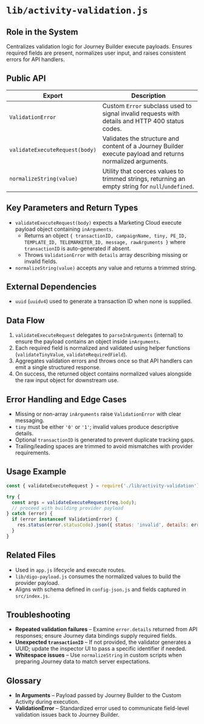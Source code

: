 # `lib/activity-validation.js`

## Role in the System
Centralizes validation logic for Journey Builder execute payloads. Ensures required fields are present, normalizes user input, and raises consistent errors for API handlers.

## Public API

| Export | Description |
| --- | --- |
| `ValidationError` | Custom `Error` subclass used to signal invalid requests with details and HTTP 400 status codes. |
| `validateExecuteRequest(body)` | Validates the structure and content of a Journey Builder execute payload and returns normalized arguments. |
| `normalizeString(value)` | Utility that coerces values to trimmed strings, returning an empty string for `null`/`undefined`. |

## Key Parameters and Return Types

* `validateExecuteRequest(body)` expects a Marketing Cloud execute payload object containing `inArguments`.
  * Returns an object `{ transactionID, campaignName, tiny, PE_ID, TEMPLATE_ID, TELEMARKETER_ID, message, rawArguments }` where `transactionID` is auto-generated if absent.
  * Throws `ValidationError` with `details` array describing missing or invalid fields.
* `normalizeString(value)` accepts any value and returns a trimmed string.

## External Dependencies

* `uuid` (`uuidv4`) used to generate a transaction ID when none is supplied.

## Data Flow

1. `validateExecuteRequest` delegates to `parseInArguments` (internal) to ensure the payload contains an object inside `inArguments`.
2. Each required field is normalized and validated using helper functions (`validateTinyValue`, `validateRequiredField`).
3. Aggregates validation errors and throws once so that API handlers can emit a single structured response.
4. On success, the returned object contains normalized values alongside the raw input object for downstream use.

## Error Handling and Edge Cases

* Missing or non-array `inArguments` raise `ValidationError` with clear messaging.
* `tiny` must be either `'0'` or `'1'`; invalid values produce descriptive details.
* Optional `transactionID` is generated to prevent duplicate tracking gaps.
* Trailing/leading spaces are trimmed to avoid mismatches with provider requirements.

## Usage Example

```js
const { validateExecuteRequest } = require('./lib/activity-validation');

try {
  const args = validateExecuteRequest(req.body);
  // proceed with building provider payload
} catch (error) {
  if (error instanceof ValidationError) {
    res.status(error.statusCode).json({ status: 'invalid', details: error.details });
  }
}
```

## Related Files

* Used in `app.js` lifecycle and execute routes.
* `lib/digo-payload.js` consumes the normalized values to build the provider payload.
* Aligns with schema defined in `config-json.js` and fields captured in `src/index.js`.

## Troubleshooting

* **Repeated validation failures** – Examine `error.details` returned from API responses; ensure Journey data bindings supply required fields.
* **Unexpected `transactionID`** – If not provided, the validator generates a UUID; update the inspector UI to pass a specific identifier if needed.
* **Whitespace issues** – Use `normalizeString` in custom scripts when preparing Journey data to match server expectations.

## Glossary

* **In Arguments** – Payload passed by Journey Builder to the Custom Activity during execution.
* **ValidationError** – Standardized error used to communicate field-level validation issues back to Journey Builder.
